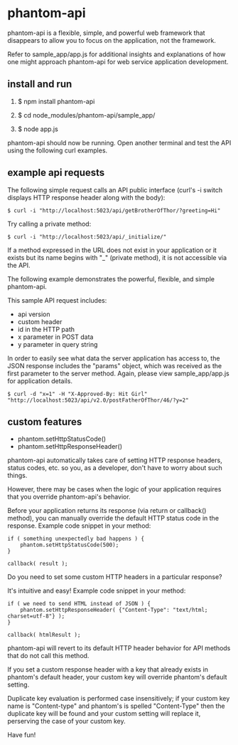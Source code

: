 phantom-api
===========

phantom-api is a flexible, simple, and powerful web framework that
disappears to allow you to focus on the application, not the
framework.

Refer to sample_app/app.js for additional insights and explanations of
how one might approach phantom-api for web service application
development.

install and run
---------------

1. $ npm install phantom-api

2. $ cd node_modules/phantom-api/sample_app/

3. $ node app.js

phantom-api should now be running. Open another terminal and test the
API using the following curl examples.

example api requests
--------------------

The following simple request calls an API public interface (curl's -i
switch displays HTTP response header along with the body):

    $ curl -i "http://localhost:5023/api/getBrotherOfThor/?greeting=Hi"

Try calling a private method:

    $ curl -i "http://localhost:5023/api/_initialize/"

If a method expressed in the URL does not exist in your application or
it exists but its name begins with "_" (private method), it is not
accessible via the API.

The following example demonstrates the powerful, flexible, and simple
phantom-api.

This sample API request includes:

 - api version
 - custom header
 - id in the HTTP path
 - x parameter in POST data
 - y parameter in query string

In order to easily see what data the server application has access to,
the JSON response includes the "params" object, which was received as
the first parameter to the server method. Again, please view
sample_app/app.js for application details.

    $ curl -d "x=1" -H "X-Approved-By: Hit Girl" "http://localhost:5023/api/v2.0/postFatherOfThor/46/?y=2"

custom features
---------------

 - phantom.setHttpStatusCode()
 - phantom.setHttpResponseHeader()

phantom-api automatically takes care of setting HTTP response headers,
status codes, etc. so you, as a developer, don't have to worry about
such things.

However, there may be cases when the logic of your application
requires that you override phantom-api's behavior.

Before your application returns its response (via return or callback()
method), you can manually override the default HTTP status code in the
response. Example code snippet in your method:

    if ( something unexpectedly bad happens ) {
        phantom.setHttpStatusCode(500);
    }

    callback( result );

Do you need to set some custom HTTP headers in a particular response?

It's intuitive and easy! Example code snippet in your method:

    if ( we need to send HTML instead of JSON ) {
        phantom.setHttpResponseHeader( {"Content-Type": "text/html; charset=utf-8"} );
    }

    callback( htmlResult );

phantom-api will revert to its default HTTP header behavior for API
methods that do not call this method.

If you set a custom response header with a key that already exists in
phantom's default header, your custom key will override phantom's
default setting.

Duplicate key evaluation is performed case insensitively; if your
custom key name is "Content-type" and phantom's is spelled
"Content-Type" then the duplicate key will be found and your custom
setting will replace it, perserving the case of your custom key.

Have fun!
